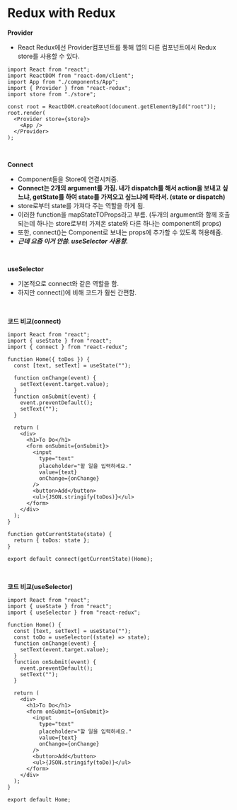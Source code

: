 # Redux with Redux

**Provider**

- React Redux에선 Provider컴포넌트를 통해 앱의 다른 컴포넌트에서 Redux store를 사용할 수 있다.

```
import React from "react";
import ReactDOM from "react-dom/client";
import App from "./components/App";
import { Provider } from "react-redux";
import store from "./store";

const root = ReactDOM.createRoot(document.getElementById("root"));
root.render(
  <Provider store={store}>
    <App />
  </Provider>
);

```

<br>

**Connect**

- Component들을 Store에 연결시켜줌.
- **Connect는 2개의 argument를 가짐. 내가 dispatch를 해서 action을 보내고 싶느냐, getState를 하여 state를 가져오고 싶느냐에 따라서. (state or dispatch)**
- store로부터 state를 가져다 주는 역할을 하게 됨.
- 이러한 function을 mapStateTOProps라고 부름. (두개의 argument와 함께 호출 되는데 하나는 store로부터 가져온 state와 다른 하나는 component의 props)
- 또한, connect()는 Component로 보내는 props에 추가할 수 있도록 허용해줌.
- **_근데 요즘 이거 안씀. useSelector 사용함._**

<br>

**useSelector**

- 기본적으로 connect와 같은 역할을 함.
- 하지만 connect()에 비해 코드가 훨씬 간편함.

<br>

**코드 비교(connect)**

```
import React from "react";
import { useState } from "react";
import { connect } from "react-redux";

function Home({ toDos }) {
  const [text, setText] = useState("");

  function onChange(event) {
    setText(event.target.value);
  }
  function onSubmit(event) {
    event.preventDefault();
    setText("");
  }

  return (
    <div>
      <h1>To Do</h1>
      <form onSubmit={onSubmit}>
        <input
          type="text"
          placeholder="할 일을 입력하세요."
          value={text}
          onChange={onChange}
        />
        <button>Add</button>
        <ul>{JSON.stringify(toDos)}</ul>
      </form>
    </div>
  );
}

function getCurrentState(state) {
  return { toDos: state };
}

export default connect(getCurrentState)(Home);
```

<br>

**코드 비교(useSelector)**

```
import React from "react";
import { useState } from "react";
import { useSelector } from "react-redux";

function Home() {
  const [text, setText] = useState("");
  const toDo = useSelector((state) => state);
  function onChange(event) {
    setText(event.target.value);
  }
  function onSubmit(event) {
    event.preventDefault();
    setText("");
  }

  return (
    <div>
      <h1>To Do</h1>
      <form onSubmit={onSubmit}>
        <input
          type="text"
          placeholder="할 일을 입력하세요."
          value={text}
          onChange={onChange}
        />
        <button>Add</button>
        <ul>{JSON.stringify(toDo)}</ul>
      </form>
    </div>
  );
}

export default Home;
```
